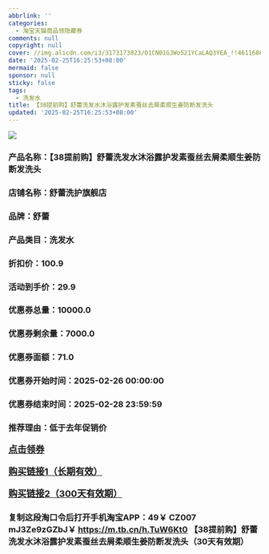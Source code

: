 ```yaml
---
abbrlink: ''
categories:
  - 淘宝天猫商品领隐藏券
comments: null
copyright: null
cover: //img.alicdn.com/i3/3173173023/O1CN01GJWo521YCaLAQ3YEA_!!4611686018427381535-0-item_pic.jpg
date: '2025-02-25T16:25:53+08:00'
mermaid: false
sponsor: null
sticky: false
tags:
  - 洗发水
title: 【38提前购】舒蕾洗发水沐浴露护发素蚕丝去屑柔顺生姜防断发洗头
updated: '2025-02-25T16:25:53+08:00'
--- 
```


![](//img.alicdn.com/i3/3173173023/O1CN01GJWo521YCaLAQ3YEA_!!4611686018427381535-0-item_pic.jpg)

### 产品名称：【38提前购】舒蕾洗发水沐浴露护发素蚕丝去屑柔顺生姜防断发洗头
### 店铺名称：舒蕾洗护旗舰店
### 品牌：舒蕾
### 产品类目：洗发水
### 折扣价：100.9
### 活动到手价：29.9
### 优惠券总量：10000.0
### 优惠券剩余量：7000.0
### 优惠券面额：71.0
### 优惠券开始时间：2025-02-26 00:00:00	
### 优惠券结束时间：2025-02-28 23:59:59	
### 推荐理由：低于去年促销价

<p style="font-size: 18px; font-weight: bold;">
  <a href="https://uland.taobao.com/coupon/edetail?e=rIcp%2F4ndFuqlhHvvyUNXZfh8CuWt5YH5OVuOuRD5gLJMmdsrkidbOWBzzpT26idJve93eyk9XONXHBDmM7ejvCcgHwR4vyrOxh%2B1kEi%2BOVAJ4GQWghZhIwB%2F%2F1tf57GfRSHvQe2jOLZ9pbNCYX0I%2BPP%2BWUTgK%2F%2B0I%2BtaUgbudUxA%2B536asYsLWVfKa%2BhVnNDcDu96eKZGufFl7h8Cd019JjB6TX2HR3QQ5WKStDdyeTLAJho1Tgm24y1rRo98IyIzxHHRjXbSzC3GXpSbfs48jn2mVt5HVwnjf0yQc4Vz1VzfeXMAIMqL8UcUrth2i91swDhlpaMEawCGruttYDvNg%3D%3D&traceId=21665f9817407225954674899d132c&union_lens=lensId%3AOPT%401740722597%4021676a00_0d7d_1954b26ed75_b138%4001%40eyJmbG9vcklkIjo3MzM1NH0ie" target="_blank">点击领券</a>
</p>
<p style="font-size: 18px; font-weight: bold;">
  <a href="https://s.click.taobao.com/t?e=m%3D2%26s%3DRd9yEZ3m2Olw4vFB6t2Z2ueEDrYVVa64K7Vc7tFgwiHjf2vlNIV67k2Uw6Vjz9mV0e71iVTN2Rz3ID%2FV1RqsF4wnCJeELi4I%2FIEn%2BS1IjHAB0ghlTd7WlZVm%2FOAUUFw71qrpxiwMoCNxc1AtbZGVS9rAdeqWLUCiZ8RSCaD2yuQLZMqoQW%2BfuKGzo1lVxIioT6LiWs555cDHLf0Djz7y4sxLKqR5KF6UzDEpmqpdP3hwpwX6bW0ZJOEZ%2Bwg7%2B68PjCYtYGASbzRUrFwjXfRKMROfYmExpA2104bt%2FCh0HCZYgi3RPmhc8GabKMKU6kb%2Bh%2BeYaXe0B6o%3D" target="_blank">购买链接1（长期有效）</a>
</p>
<p style="font-size: 18px; font-weight: bold;">
  <a href="https://s.click.taobao.com/ZcuLRYs" target="_blank">购买链接2（300天有效期）</a>
</p>

### 复制这段淘口令后打开手机淘宝APP：49￥ CZ007 mJ3Ze9zGZbJ￥ https://m.tb.cn/h.TuW6Kt0  【38提前购】舒蕾洗发水沐浴露护发素蚕丝去屑柔顺生姜防断发洗头（30天有效期）
